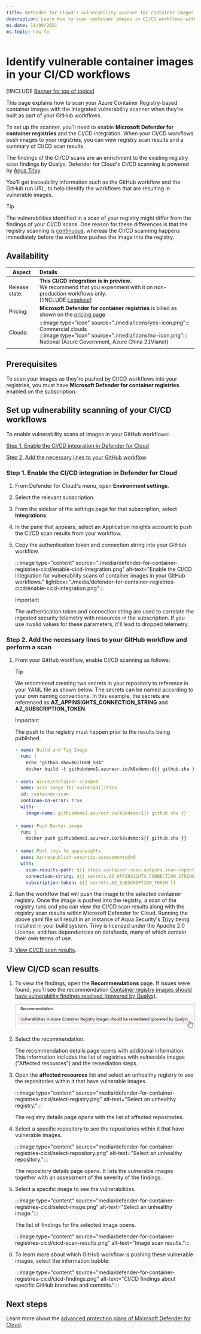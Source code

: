 ```yaml
---
title: Defender for Cloud's vulnerability scanner for container images in CI/CD workflows
description: Learn how to scan container images in CI/CD workflows with Microsoft Defender for container registries 
ms.date: 11/09/2021
ms.topic: how-to
---
```


# Identify vulnerable container images in your CI/CD workflows

[!INCLUDE [Banner for top of topics](./includes/banner.md)]

This page explains how to scan your Azure Container Registry-based container images with the integrated vulnerability scanner when they're built as part of your GitHub workflows.

To set up the scanner, you'll need to enable **Microsoft Defender for container registries** and the CI/CD integration. When your CI/CD workflows push images to your registries, you can view registry scan results and a summary of CI/CD scan results.

The findings of the CI/CD scans are an enrichment to the existing registry scan findings by Qualys. Defender for Cloud's CI/CD scanning is powered by [Aqua Trivy](https://github.com/aquasecurity/trivy).

You’ll get traceability information such as the GitHub workflow and the GitHub run URL, to help identify the workflows that are resulting in vulnerable images.

> [!TIP]
> The vulnerabilities identified in a scan of your registry might differ from the findings of your CI/CD scans. One reason for these  differences is that the registry scanning is [continuous](defender-for-container-registries-introduction.md#when-are-images-scanned), whereas the CI/CD scanning happens immediately before the workflow pushes the image into the registry.

## Availability

|Aspect|Details|
|----|:----|
|Release state:| **This CI/CD integration is in preview.**<br>We recommend that you experiment with it on non-production workflows only.<br>[!INCLUDE [Legalese](../../includes/defender-for-cloud-preview-legal-text.md)]|
|Pricing:|**Microsoft Defender for container registries** is billed as shown on the [pricing page](https://azure.microsoft.com/pricing/details/defender-for-cloud/)|
|Clouds:|:::image type="icon" source="./media/icons/yes-icon.png"::: Commercial clouds<br>:::image type="icon" source="./media/icons/no-icon.png"::: National (Azure Government, Azure China 21Vianet)|
|||

## Prerequisites

To scan your images as they're pushed by CI/CD workflows into your registries, you must have **Microsoft Defender for container registries** enabled on the subscription.

## Set up vulnerability scanning of your CI/CD workflows

To enable vulnerability scans of images in your GitHub workflows:

[Step 1. Enable the CI/CD integration in Defender for Cloud](#step-1-enable-the-cicd-integration-in-defender-for-cloud)

[Step 2. Add the necessary lines to your GitHub workflow](#step-2-add-the-necessary-lines-to-your-github-workflow-and-perform-a-scan)

### Step 1. Enable the CI/CD integration in Defender for Cloud

1. From Defender for Cloud's menu, open **Environment settings**.
1. Select the relevant subscription.
1. From the sidebar of the settings page for that subscription, select **Integrations**.
1. In the pane that appears, select an Application Insights account to push the CI/CD scan results from your workflow.
1. Copy the authentication token and connection string into your GitHub workflow.

    :::image type="content" source="./media/defender-for-container-registries-cicd/enable-cicd-integration.png" alt-text="Enable the CI/CD integration for vulnerability scans of container images in your GitHub workflows." lightbox="./media/defender-for-container-registries-cicd/enable-cicd-integration.png":::

    > [!IMPORTANT]
    > The authentication token and connection string are used to correlate the ingested security telemetry with resources in the subscription. If you use invalid values for these parameters, it'll lead to dropped telemetry.

### Step 2. Add the necessary lines to your GitHub workflow and perform a scan

1. From your GitHub workflow, enable CI/CD scanning as follows:

    > [!TIP]
    > We recommend creating two secrets in your repository to reference in your YAML file as shown below. The secrets can be named according to your own naming conventions. In this example, the secrets are referenced as **AZ_APPINSIGHTS_CONNECTION_STRING** and **AZ_SUBSCRIPTION_TOKEN**.

    > [!IMPORTANT]
    >  The push to the registry must happen prior to the results being published.

    ```yml
    - name: Build and Tag Image
      run: |
        echo "github.sha=$GITHUB_SHA"
        docker build -t githubdemo1.azurecr.io/k8sdemo:${{ github.sha }} .
    
    - uses: Azure/container-scan@v0 
      name: Scan image for vulnerabilities
      id: container-scan
      continue-on-error: true
      with:
        image-name: githubdemo1.azurecr.io/k8sdemo:${{ github.sha }} 
    
    - name: Push Docker image 
      run: |
        docker push githubdemo1.azurecr.io/k8sdemo:${{ github.sha }}
    
    - name: Post logs to appinsights
      uses: Azure/publish-security-assessments@v0
      with: 
        scan-results-path: ${{ steps.container-scan.outputs.scan-report-path }}
        connection-string: ${{ secrets.AZ_APPINSIGHTS_CONNECTION_STRING }}
        subscription-token: ${{ secrets.AZ_SUBSCRIPTION_TOKEN }} 
    ```

1. Run the workflow that will push the image to the selected container registry. Once the image is pushed into the registry, a scan of the registry runs and you can view the CI/CD scan results along with the registry scan results within Microsoft Defender for Cloud. Running the above yaml file will result in an instance of Aqua Security's [Trivy](https://github.com/aquasecurity/trivy) being installed in your build system. Trivy is licensed under the Apache 2.0 License, and has dependencies on datafeeds, many of which contain their own terms of use.

1. [View CI/CD scan results](#view-cicd-scan-results).

## View CI/CD scan results

1. To view the findings, open the **Recommendations** page. If issues were found, you'll see the recommendation [Container registry images should have vulnerability findings resolved (powered by Qualys)](https://portal.azure.com/#blade/Microsoft_Azure_Security/RecommendationsBlade/assessmentKey/dbd0cb49-b563-45e7-9724-889e799fa648).

    ![Recommendation to remediate issues .](media/monitor-container-security/acr-finding.png)

1. Select the recommendation.

    The recommendation details page opens with additional information. This information includes the list of registries with vulnerable images ("Affected resources") and the remediation steps.

1. Open the **affected resources** list and select an unhealthy registry to see the repositories within it that have vulnerable images.

    :::image type="content" source="media/defender-for-container-registries-cicd/select-registry.png" alt-text="Select an unhealthy registry.":::

    The registry details page opens with the list of affected repositories.

1. Select a specific repository to see the repositories within it that have vulnerable images.

    :::image type="content" source="media/defender-for-container-registries-cicd/select-repository.png" alt-text="Select an unhealthy repository.":::

    The repository details page opens. It lists the vulnerable images together with an assessment of the severity of the findings.

1. Select a specific image to see the vulnerabilities.

    :::image type="content" source="media/defender-for-container-registries-cicd/select-image.png" alt-text="Select an unhealthy image.":::

    The list of findings for the selected image opens.

    :::image type="content" source="media/defender-for-container-registries-cicd/cicd-scan-results.png" alt-text="Image scan results.":::

1. To learn more about which GitHub workflow is pushing these vulnerable images, select the information bubble:

    :::image type="content" source="media/defender-for-container-registries-cicd/cicd-findings.png" alt-text="CI/CD findings about specific GitHub branches and commits.":::

## Next steps

Learn more about the [advanced protection plans of Microsoft Defender for Cloud](defender-for-cloud-introduction.md).
